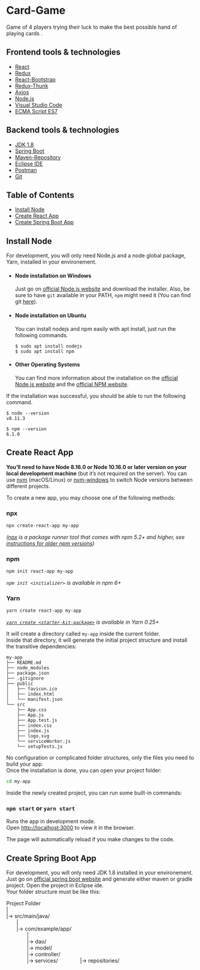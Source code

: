 # Card-Game
Game of 4 players trying their luck to make the best possible hand of playing cards .

## Frontend tools & technologies 

- [React](https://facebook.github.io/react/)
- [Redux](https://redux.js.org/)
- [React-Bootstrap](https://react-bootstrap.github.io/)
- [Redux-Thunk](https://www.npmjs.com/package/redux-thunk)
- [Axios](https://alligator.io/react/axios-react/)
- [Node.js](https://nodejs.org/en/)
- [Visual Studio Code](https://code.visualstudio.com/)
- [ECMA Script ES7](https://marketplace.visualstudio.com/items?itemName=dsznajder.es7-react-js-snippets)


## Backend tools & technologies

- [JDK 1.8](http://www.oracle.com/technetwork/java/javase/downloads/jdk8-downloads-2133151.html) 
- [Spring Boot](https://spring.io/projects/spring-boot)
- [Maven-Repository](https://mvnrepository.com/)
- [Eclipse IDE](https://www.eclipse.org/)
- [Postman](https://chrome.google.com/webstore/detail/postman/fhbjgbiflinjbdggehcddcbncdddomop?hl=en)
- [Git](https://git-scm.com/)

## Table of Contents

- [Install Node](#install-node)
- [Create React App](#create-react-app)
- [Create Spring Boot App](#create-spring-boot-app)

## Install Node
For development, you will only need Node.js and a node global package, Yarn, installed in your environement.
- #### Node installation on Windows

  Just go on [official Node.js website](https://nodejs.org/) and download the installer.
Also, be sure to have `git` available in your PATH, `npm` might need it (You can find git [here](https://git-scm.com/)).

- #### Node installation on Ubuntu

  You can install nodejs and npm easily with apt install, just run the following commands.

      $ sudo apt install nodejs
      $ sudo apt install npm

- #### Other Operating Systems
  You can find more information about the installation on the [official Node.js website](https://nodejs.org/) and the [official NPM website](https://npmjs.org/).

If the installation was successful, you should be able to run the following command.

    $ node --version
    v8.11.3

    $ npm --version
    6.1.0
    
 ## Create React App

**You’ll need to have Node 8.16.0 or Node 10.16.0 or later version on your local development machine** (but it’s not required on the server). You can use [nvm](https://github.com/creationix/nvm#installation) (macOS/Linux) or [nvm-windows](https://github.com/coreybutler/nvm-windows#node-version-manager-nvm-for-windows) to switch Node versions between different projects.

To create a new app, you may choose one of the following methods:

### npx

```sh
npx create-react-app my-app
```

_([npx](https://medium.com/@maybekatz/introducing-npx-an-npm-package-runner-55f7d4bd282b) is a package runner tool that comes with npm 5.2+ and higher, see [instructions for older npm versions](https://gist.github.com/gaearon/4064d3c23a77c74a3614c498a8bb1c5f))_

### npm

```sh
npm init react-app my-app
```

_`npm init <initializer>` is available in npm 6+_

### Yarn

```sh
yarn create react-app my-app
```

_[`yarn create <starter-kit-package>`](https://yarnpkg.com/lang/en/docs/cli/create/) is available in Yarn 0.25+_

It will create a directory called `my-app` inside the current folder.<br>
Inside that directory, it will generate the initial project structure and install the transitive dependencies:

```
my-app
├── README.md
├── node_modules
├── package.json
├── .gitignore
├── public
│   ├── favicon.ico
│   ├── index.html
│   └── manifest.json
└── src
    ├── App.css
    ├── App.js
    ├── App.test.js
    ├── index.css
    ├── index.js
    ├── logo.svg
    └── serviceWorker.js
    └── setupTests.js
```

No configuration or complicated folder structures, only the files you need to build your app.<br>
Once the installation is done, you can open your project folder:

```sh
cd my-app
```

Inside the newly created project, you can run some built-in commands:

### `npm start` or `yarn start`

Runs the app in development mode.<br>
Open [http://localhost:3000](http://localhost:3000) to view it in the browser.

The page will automatically reload if you make changes to the code.

## Create Spring Boot App

For development, you will only need JDK 1.8 installed in your environement.<br>
Just go on [official spring boot website](https://start.spring.io/) and generate either maven or gradle project. Open the project in Eclipse ide.<br>
Your folder structure must be like this:

Project Folder  
|  
|-> src/main/java/  
&nbsp;&nbsp;&nbsp;&nbsp;&nbsp;&nbsp;&nbsp;|  
&nbsp;&nbsp;&nbsp;&nbsp;&nbsp;&nbsp;&nbsp;|-> com/example/app/  
&nbsp;&nbsp;&nbsp;&nbsp;&nbsp;&nbsp;&nbsp;&nbsp;&nbsp;&nbsp;&nbsp;&nbsp;&nbsp;&nbsp;|  
&nbsp;&nbsp;&nbsp;&nbsp;&nbsp;&nbsp;&nbsp;&nbsp;&nbsp;&nbsp;&nbsp;&nbsp;&nbsp;&nbsp;|-> dao/  
&nbsp;&nbsp;&nbsp;&nbsp;&nbsp;&nbsp;&nbsp;&nbsp;&nbsp;&nbsp;&nbsp;&nbsp;&nbsp;&nbsp;|-> model/  
&nbsp;&nbsp;&nbsp;&nbsp;&nbsp;&nbsp;&nbsp;&nbsp;&nbsp;&nbsp;&nbsp;&nbsp;&nbsp;&nbsp;|-> controller/  
&nbsp;&nbsp;&nbsp;&nbsp;&nbsp;&nbsp;&nbsp;&nbsp;&nbsp;&nbsp;&nbsp;&nbsp;&nbsp;&nbsp;|-> services/
&nbsp;&nbsp;&nbsp;&nbsp;&nbsp;&nbsp;&nbsp;&nbsp;&nbsp;&nbsp;&nbsp;&nbsp;&nbsp;&nbsp;|-> repositories/  


